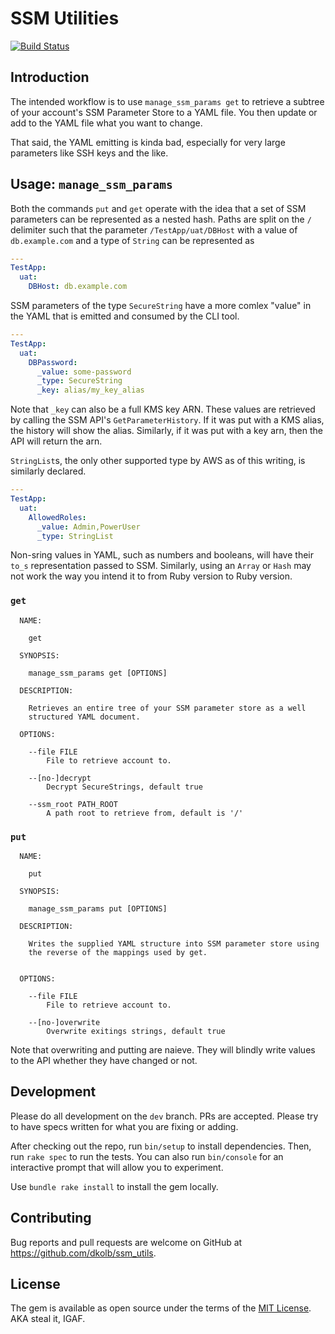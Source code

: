 # SSM Utilities

[![Build Status](https://travis-ci.org/dkolb/ssm_utils.svg?branch=master)](https://travis-ci.org/dkolb/ssm_utils)

## Introduction
The intended workflow is to use `manage_ssm_params get` to retrieve a subtree
of your account's SSM Parameter Store to a YAML file.  You then update or add
to the YAML file what you want to change.

That said, the YAML emitting is kinda bad, especially for very large parameters
like SSH keys and the like.

## Usage: `manage_ssm_params`

Both the commands `put` and `get` operate with the idea that a set of SSM
parameters can be represented as a nested hash.  Paths are split on the `/`
delimiter such that the parameter `/TestApp/uat/DBHost` with a value of 
`db.example.com` and a type of `String` can be represented as

```yaml
---
TestApp:
  uat:
    DBHost: db.example.com
```

SSM parameters of the type `SecureString` have a more comlex "value" in the
YAML that is emitted and consumed by the CLI tool.

```yaml
---
TestApp:
  uat:
    DBPassword:
      _value: some-password
      _type: SecureString
      _key: alias/my_key_alias
```

Note that `_key` can also be a full KMS key ARN.  These values are retrieved
by calling the SSM API's `GetParameterHistory`.  If it was put with a KMS 
alias, the history will show the alias.  Similarly, if it was put with a key
arn, then the API will return the arn.

`StringList`s, the only other supported type by AWS as of this writing, is
similarly declared.

```yaml
---
TestApp:
  uat:
    AllowedRoles:
      _value: Admin,PowerUser
      _type: StringList
```

Non-sring values in YAML, such as numbers and booleans, will have their
`to_s` representation passed to SSM.  Similarly, using an `Array` or `Hash` may
not work the way you intend it to from Ruby version to Ruby version.

### `get`

```
  NAME:

    get

  SYNOPSIS:

    manage_ssm_params get [OPTIONS]

  DESCRIPTION:

    Retrieves an entire tree of your SSM parameter store as a well
    structured YAML document.

  OPTIONS:

    --file FILE
        File to retrieve account to.

    --[no-]decrypt
        Decrypt SecureStrings, default true

    --ssm_root PATH_ROOT
        A path root to retrieve from, default is '/'
```

### `put`
```
  NAME:

    put

  SYNOPSIS:

    manage_ssm_params put [OPTIONS]

  DESCRIPTION:

    Writes the supplied YAML structure into SSM parameter store using
    the reverse of the mappings used by get.


  OPTIONS:

    --file FILE
        File to retrieve account to.

    --[no-]overwrite
        Overwrite exitings strings, default true
```

Note that overwriting and putting are naieve.  They will blindly write values
to the API whether they have changed or not.


## Development

Please do all development on the `dev` branch.  PRs are accepted.  Please try
to have specs written for what you are fixing or adding.

After checking out the repo, run `bin/setup` to install dependencies. Then, 
run `rake spec` to run the tests. You can also run `bin/console` for an 
interactive prompt that will allow you to experiment.


Use `bundle rake install` to install the gem locally.

## Contributing

Bug reports and pull requests are welcome on GitHub at 
https://github.com/dkolb/ssm_utils.

## License

The gem is available as open source under the terms of the 
[MIT License](https://opensource.org/licenses/MIT).  AKA steal it, IGAF.
